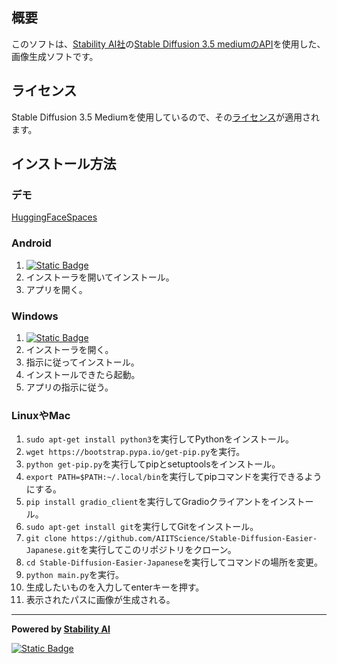 
## 概要
このソフトは、[Stability AI社](https://stability.ai/)の[Stable Diffusion 3.5 mediumのAPI](https://huggingface.co/spaces/stabilityai/stable-diffusion-3.5-medium)を使用した、画像生成ソフトです。
## ライセンス
Stable Diffusion 3.5 Mediumを使用しているので、その[ライセンス](https://github.com/AIITScience/Stable-Diffusion-Easier/blob/main/LICENSE.md)が適用されます。
## インストール方法
### デモ
[HuggingFaceSpaces](https://aiitscience-stable-diffusion-3-5-medium.hf.space/)
### Android
1. [![Static Badge](https://img.shields.io/badge/%E3%83%80%E3%82%A6%E3%83%B3%E3%83%AD%E3%83%BC%E3%83%89apk-green)](https://github.com/AIITScience/Stable-Diffusion-Easier-Japanese/releases/tag/v1)
2. インストーラを開いてインストール。
3. アプリを開く。

### Windows
1. [![Static Badge](https://img.shields.io/badge/%E3%83%80%E3%82%A6%E3%83%B3%E3%83%AD%E3%83%BC%E3%83%89exe-green)](https://github.com/AIITScience/Stable-Diffusion-Easier-Japanese/releases/download/v1/Stable-Diffusion-easierSetup.exe)
2. インストーラを開く。
3. 指示に従ってインストール。
4. インストールできたら起動。
5. アプリの指示に従う。

### LinuxやMac
1. `sudo apt-get install python3`を実行してPythonをインストール。
2. `wget https://bootstrap.pypa.io/get-pip.py`を実行。
3. `python get-pip.py`を実行してpipとsetuptoolsをインストール。
4. `export PATH=$PATH:~/.local/bin`を実行してpipコマンドを実行できるようにする。
5. `pip install gradio_client`を実行してGradioクライアントをインストール。
6. `sudo apt-get install git`を実行してGitをインストール。
7. `git clone https://github.com/AIITScience/Stable-Diffusion-Easier-Japanese.git`を実行してこのリポジトリをクローン。
8. `cd Stable-Diffusion-Easier-Japanese`を実行してコマンドの場所を変更。
9. `python main.py`を実行。
10. 生成したいものを入力してenterキーを押す。
11. 表示されたパスに画像が生成される。

---
**Powered by [Stability AI](https://stability.ai/)**

[![Static Badge](https://img.shields.io/badge/%E3%83%9B%E3%83%BC%E3%83%A0%E3%81%AB%E6%88%BB%E3%82%8B-blue)](https://aiitscience.github.io/) 
